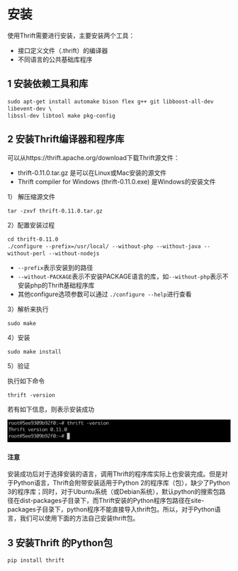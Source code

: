 # 安装

使用Thrift需要进行安装，主要安装两个工具：

- 接口定义文件（.thrift）的编译器
- 不同语言的公共基础库程序

## 1 安装依赖工具和库

```shell
sudo apt-get install automake bison flex g++ git libboost-all-dev libevent-dev \
libssl-dev libtool make pkg-config
```

## 2 安装Thrift编译器和程序库

可以从https://thrift.apache.org/download下载Thrift源文件：

- thrift-0.11.0.tar.gz 是可以在Linux或Mac安装的源文件
- Thrift compiler for Windows (thrift-0.11.0.exe) 是Windows的安装文件

1） 解压缩源文件

```shell
tar -zxvf thrift-0.11.0.tar.gz
```

2）配置安装过程

```shell
cd thrift-0.11.0
./configure --prefix=/usr/local/ --without-php --without-java --without-perl --without-nodejs
```

- `--prefix`表示安装到的路径
- `--without-PACKAGE`表示不安装PACKAGE语言的库，如`--without-php`表示不安装php的Thrift基础程序库
- 其他configure选项参数可以通过 `./configure --help`进行查看

3）解析来执行

```shell
sudo make
```

4）安装

```shell
sudo make install
```

5）验证

执行如下命令

```shell
thrift -version
```

若有如下信息，则表示安装成功

![thrift安装成功.png](https://github.com/Create-python/wkf9721/blob/master/images/thrift%E5%AE%89%E8%A3%85%E6%88%90%E5%8A%9F.png?raw=true)

#### 注意

安装成功后对于选择安装的语言，调用Thrift的程序库实际上也安装完成。但是对于Python语言，Thrift会附带安装适用于Python 2的程序库（包），缺少了Python 3的程序库；同时，对于Ubuntu系统（或Debian系统），默认python的搜索包路径在dist-packages子目录下，而Thrift安装的Python程序包路径在site-packages子目录下，python程序不能直接导入thrift包。所以，对于Python语言，我们可以使用下面的方法自己安装thrift包。

## 3 安装Thrift 的Python包

```shell
pip install thrift
```